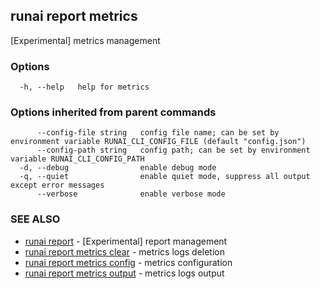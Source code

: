 ## runai report metrics

[Experimental] metrics management

### Options

```
  -h, --help   help for metrics
```

### Options inherited from parent commands

```
      --config-file string   config file name; can be set by environment variable RUNAI_CLI_CONFIG_FILE (default "config.json")
      --config-path string   config path; can be set by environment variable RUNAI_CLI_CONFIG_PATH
  -d, --debug                enable debug mode
  -q, --quiet                enable quiet mode, suppress all output except error messages
      --verbose              enable verbose mode
```

### SEE ALSO

* [runai report](runai_report.md)	 - [Experimental] report management
* [runai report metrics clear](runai_report_metrics_clear.md)	 - metrics logs deletion
* [runai report metrics config](runai_report_metrics_config.md)	 - metrics configuration
* [runai report metrics output](runai_report_metrics_output.md)	 - metrics logs output

